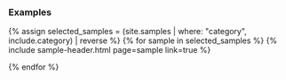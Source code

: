 
### Examples

<div id="search-results">
    {% assign selected_samples = (site.samples | where: "category", include.category) | reverse %}
    {% for sample in selected_samples  %}            
      {% include sample-header.html page=sample link=true  %}
        
   {% endfor %}
</div>

